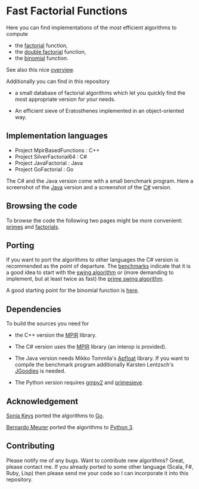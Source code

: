 Fast Factorial Functions
========================

Here you can find implementations of the most efficient algorithms to compute

*   the [factorial](http://en.wikipedia.org/wiki/Factorial) function,
*   the [double factorial](http://en.wikipedia.org/wiki/Double_factorial#Double_factorial) function,
*   the [binomial](http://en.wikipedia.org/wiki/Binomial) function.

See also this nice [overview](http://functions.wolfram.com/GammaBetaErf/Factorial2/introductions/FactorialBinomials/ShowAll.html).

Additionally you can find in this repository

*   a small database of factorial algorithms which let you
  quickly find the most appropriate version for your needs.

*   An efficient sieve of Eratosthenes implemented in an object-oriented way.

Implementation languages
------------------------

*   Project MpirBasedFunctions : C++
*   Project SilverFactorial64 : C#
*   Project JavaFactorial : Java
*   Project GoFactorial : Go

The C# and the Java version come with a small benchmark program.
Here a screenshot of the [Java](http://www.luschny.de/math/factorial/JavaFactorialBench.png) version
and a screenshot of the [C#](http://www.luschny.de/math/factorial/FastFactorial64.JPG) version.

Browsing the code
-----------------

To browse the code the following two pages might be more convenient: [primes](http://www.luschny.de/math/primes/PrimeSieveForJavaAndCsharp.html) and [factorials](http://www.luschny.de/math/factorial/index.html).

Porting
-------

If you want to port the algorithms to other languages the C# version is
recommended as the point of departure.
The [benchmarks](http://www.luschny.de/math/factorial/Benchmark.html)
indicate that it is a good idea to start with the
[swing algorithm](http://www.luschny.de/math/factorial/csharp/FactorialSwing.cs.html)
or (more demanding to implement, but at least twice as fast) the
[prime swing algorithm](http://www.luschny.de/math/factorial/csharp/FactorialPrimeSwing.cs.html).

A good starting point for the binomial function is [here](http://www.luschny.de/math/factorial/FastBinomialFunction.html).

Dependencies
------------

To build the sources you need for

*   the C++ version the [MPIR](http://www.mpir.org) library.

*   The C# version uses the [MPIR](http://www.mpir.org) library (an interop is
provided).

*   The Java version needs Mikko Tommila's [Apfloat](http://www.apfloat.org/apfloat_java)
library. If you want to compile the benchmark program additionally Karsten
Lentzsch's [JGoodies](http://www.jgoodies.com/downloads/libraries.html) is
needed.

*   The Python version requires [gmpy2](https://pypi.python.org/pypi/gmpy2) and
[primesieve](https://github.com/hickford/primesieve-python).

Acknowledgement
---------------

[Sonia Keys](http://soniacodes.wordpress.com) ported the algorithms to [Go](http://golang.org/).

[Bernardo Meurer](https://github.com/bemeurer) ported the algorithms to [Python 3](https://www.python.org/).

Contributing
------------

Please notify me of any bugs. Want to contribute new algorithms? Great, please
contact me.
If you already ported to some other language (Scala, F#, Ruby, Lisp)
then please send me your
code so I can incorporate it into this repository.
